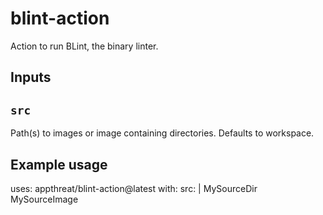 # blint-action
Action to run BLint, the binary linter.

## Inputs

## `src`

Path(s) to images or image containing directories. Defaults to workspace.


## Example usage

uses: appthreat/blint-action@latest
with:
  src: |
    MySourceDir
    MySourceImage

